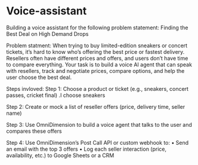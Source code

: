 # Voice-assistant
Building a voice assistant for the following problem statement: Finding the Best Deal on High Demand Drops

Problem statment: 
When trying to buy limited-edition sneakers or concert tickets, it’s hard to know who’s offering the 
best price or fastest delivery. Resellers often have different prices and offers, and users don’t have 
time to compare everything. Your task is to build a voice AI agent that can speak with resellers, track 
and negotiate prices, compare options, and help the user choose the best deal.

Steps invloved:
Step 1: Choose a product or ticket (e.g., sneakers, concert passes, cricket final) .I choose sneakers

Step 2: Create or mock a list of reseller offers (price, delivery time, seller name) 

Step 3: Use OmniDimension to build a voice agent that talks to the user and compares these offers 

Step 4: Use OmniDimension’s Post Call API or custom webhook to: 
• Send an email with the top 3 offers 
• Log each seller interaction (price, availability, etc.) to Google Sheets or a CRM 
